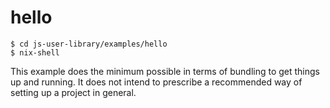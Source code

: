 # hello

```
$ cd js-user-library/examples/hello
$ nix-shell
```

This example does the minimum possible in terms of bundling to get things up and running. It does not intend to prescribe a recommended way of setting up a project in general.
